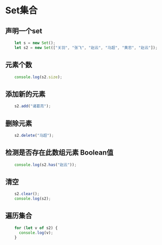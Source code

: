 # Set集合

## 声明一个set

```js
    let s = new Set();
    let s2 = new Set(["关羽", "张飞", "赵云", "马超", "黄忠", "赵云"]);
```

## 元素个数

```js
    console.log(s2.size);
```

## 添加新的元素

```js
    s2.add("诸葛亮");
```

## 删除元素

```js
    s2.delete("马超");
```

## 检测是否存在此数组元素 Boolean值

```js
    console.log(s2.has("赵云"));
```

## 清空

```js
    s2.clear();
    console.log(s2);
```

## 遍历集合

```js
    for (let v of s2) {
      console.log(v);
    }
```